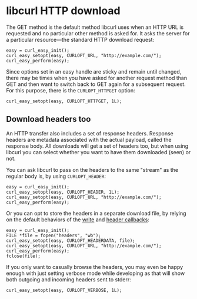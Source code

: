 # libcurl HTTP download

The GET method is the default method libcurl uses when an HTTP URL is requested
and no particular other method is asked for. It asks the server for a
particular resource—the standard HTTP download request:

    easy = curl_easy_init();
    curl_easy_setopt(easy, CURLOPT_URL, "http://example.com/");
    curl_easy_perform(easy);

Since options set in an easy handle are sticky and remain until changed, there
may be times when you have asked for another request method than GET and then
want to switch back to GET again for a subsequent request. For this purpose,
there is the `CURLOPT_HTTPGET` option:

    curl_easy_setopt(easy, CURLOPT_HTTPGET, 1L);

## Download headers too

An HTTP transfer also includes a set of response headers. Response headers are
metadata associated with the actual payload, called the response body. All
downloads will get a set of headers too, but when using libcurl you can select
whether you want to have them downloaded (seen) or not.

You can ask libcurl to pass on the headers to the same "stream" as the regular
body is, by using `CURLOPT_HEADER`:

    easy = curl_easy_init();
    curl_easy_setopt(easy, CURLOPT_HEADER, 1L);
    curl_easy_setopt(easy, CURLOPT_URL, "http://example.com/");
    curl_easy_perform(easy);

Or you can opt to store the headers in a separate download file, by relying on
the default behaviors of the [write](../libcurl/callbacks/write.md) and
[header callbacks](../libcurl/callbacks/header.md):

    easy = curl_easy_init();
    FILE *file = fopen("headers", "wb");
    curl_easy_setopt(easy, CURLOPT_HEADERDATA, file);
    curl_easy_setopt(easy, CURLOPT_URL, "http://example.com/");
    curl_easy_perform(easy);
    fclose(file);

If you only want to casually browse the headers, you may even be happy enough
with just setting verbose mode while developing as that will show both outgoing
and incoming headers sent to stderr:

    curl_easy_setopt(easy, CURLOPT_VERBOSE, 1L);
